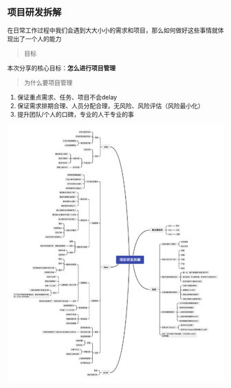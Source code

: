 ## 项目研发拆解
在日常工作过程中我们会遇到大大小小的需求和项目，那么如何做好这些事情就体现出了一个人的能力

> 目标

本次分享的核心目标：**怎么进行项目管理**

> 为什么要项目管理

1. 保证重点需求、任务、项目不会delay
2. 保证需求排期合理、人员分配合理，无风险、风险评估（风险最小化）
3. 提升团队/个人的口碑，专业的人干专业的事

![项目管理](./项目管理)
